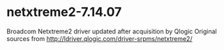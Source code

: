 # netxtreme2-7.14.07
Broadcom Netxtreme2 driver updated after acquisition by Qlogic
Original sources from http://ldriver.qlogic.com/driver-srpms/netxtreme2/
